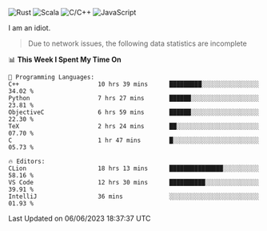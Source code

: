 ![Rust](https://img.shields.io/badge/Rust-000000?style=flat-square&logo=rust&logoColor=white)
![Scala](https://img.shields.io/badge/Scala-DC322F?style=flat-square&logo=Scala)
![C/C++](https://img.shields.io/badge/C++-00599c?style=flat-square&logo=C%2B%2B)
![JavaScript](https://img.shields.io/badge/JavaScript-323330?style=flat-square&logo=javascript&logoColor=F7DF1E)

I am an idiot.

> Due to network issues, the following data statistics are incomplete

<!--START_SECTION:waka-->
📊 **This Week I Spent My Time On** 

```text
💬 Programming Languages: 
C++                      10 hrs 39 mins      █████████░░░░░░░░░░░░░░░░   34.02 % 
Python                   7 hrs 27 mins       ██████░░░░░░░░░░░░░░░░░░░   23.81 % 
ObjectiveC               6 hrs 59 mins       ██████░░░░░░░░░░░░░░░░░░░   22.30 % 
TeX                      2 hrs 24 mins       ██░░░░░░░░░░░░░░░░░░░░░░░   07.70 % 
C                        1 hr 47 mins        █░░░░░░░░░░░░░░░░░░░░░░░░   05.73 % 

🔥 Editors: 
CLion                    18 hrs 13 mins      ███████████████░░░░░░░░░░   58.16 % 
VS Code                  12 hrs 30 mins      ██████████░░░░░░░░░░░░░░░   39.91 % 
IntelliJ                 36 mins             ░░░░░░░░░░░░░░░░░░░░░░░░░   01.93 % 
```


 Last Updated on 06/06/2023 18:37:37 UTC
<!--END_SECTION:waka-->
